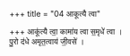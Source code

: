 +++
title = "04 आकूत्यै त्वा"

+++
आकू॑त्यै त्वा॒ कामा॑य त्वा स॒मृधे॑ त्वा ।  
पु॒रो द॑धे अमृत॒त्वाय॑ जी॒वसे॑ ।
